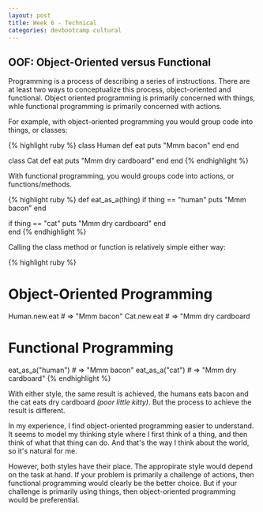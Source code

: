 ```yaml
---
layout: post
title: Week 6 - Technical
categories: devbootcamp cultural
---
```



OOF: Object-Oriented versus Functional
--------------------------------------
Programming is a process of describing a series of instructions. There are at least two ways to conceptualize this process, object-oriented and functional. Object oriented programming is primarily concerned with things, whle functional programming is primarily concerned with actions.

For example, with object-oriented programming you would group code into things, or classes:

{% highlight ruby %}
class Human
  def eat
    puts "Mmm bacon"
  end
end

class Cat
  def eat
    puts "Mmm dry cardboard"
  end
end
{% endhighlight %}

With functional programming, you would groups code into actions, or functions/methods.

{% highlight ruby %}
def eat_as_a(thing)
  if thing == "human"
    puts "Mmm bacon"
  end
  
  if thing == "cat"
    puts "Mmm dry cardboard"
  end						        
end
{% endhighlight %}

Calling the class method or function is relatively simple either way: 

{% highlight ruby %}
# Object-Oriented Programming
Human.new.eat # => "Mmm bacon" 
Cat.new.eat # => "Mmm dry cardboard

# Functional Programming
eat_as_a("human") # => "Mmm bacon" 
eat_as_a("cat") # => "Mmm dry cardboard" 
{% endhighlight %}

With either style, the same result is achieved, the humans eats bacon and the cat eats dry cardboard *(poor little kitty)*. But the process to achieve the result is different.

In my experience, I find object-oriented programming easier to understand. It seems to model my thinking style where I first think of a thing, and then think of what that thing can do. And that's the way I think about the world, so it's natural for me.

However, both styles have their place. The appropirate style would depend on the task at hand. If your problem is primarily a challenge of actions, then functional programming would clearly be the better choice. But if your challenge is primarily using things, then object-oriented programming would be preferential.